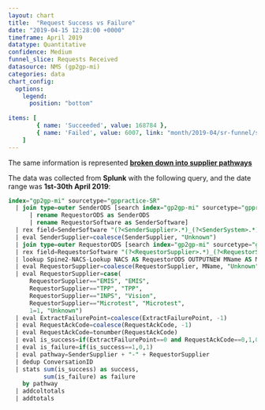 ```yaml
---
layout: chart
title:  "Request Success vs Failure"
date: "2019-04-15 12:28:00 +0000"
timeframe: April 2019
datatype: Quantitative
confidence: Medium
funnel_slice: Requests Received
datasource: NMS (gp2gp-mi)
categories: data
chart_config: 
  options:
    legend:
      position: "bottom"
      
items: [ 
        { name: 'Succeeded', value: 168784 },
        { name: 'Failed', value: 6007, link: "month/2019-04/sr-funnel/success-vs-failure/failure-points/failure-points" }
    ]
---
```

The same information is represented **[broken down into supplier pathways](/prm-funnel/month/2019-04/sr-funnel/success-vs-failure/pathways/pathways.html)**

The data was collected from **Splunk** with the following query, and the date range was **1st-30th April 2019**:
```sql
index="gp2gp-mi" sourcetype="gppractice-SR"
  | join type=outer SenderODS [search index="gp2gp-mi" sourcetype="gppractice-HR" 
      | rename RequestorODS as SenderODS 
      | rename RequestorSoftware as SenderSoftware]
  | rex field=SenderSoftware "(?<SenderSupplier>.*)_(?<SenderSystem>.*)_(?<SenderVersion>.*)"
  | eval SenderSupplier=coalesce(SenderSupplier, "Unknown")
  | join type=outer RequestorODS [search index="gp2gp-mi" sourcetype="gppractice-HR"] 
  | rex field=RequestorSoftware "(?<RequestorSupplier>.*)_(?<RequestorSystem>.*)_(?<RequestorVersion>.*)"
  | lookup Spine2-NACS-Lookup NACS AS RequestorODS OUTPUTNEW MName AS MName
  | eval RequestorSupplier=coalesce(RequestorSupplier, MName, "Unknown")
  | eval RequestorSupplier=case(
      RequestorSupplier=="EMIS", "EMIS", 
      RequestorSupplier=="TPP", "TPP", 
      RequestorSupplier=="INPS", "Vision", 
      RequestorSupplier=="Microtest", "Microtest", 
      1=1, "Unknown")
  | eval ExtractFailurePoint=coalesce(ExtractFailurePoint, -1)
  | eval RequestAckCode=coalesce(RequestAckCode, -1)
  | eval RequestAckCode=tonumber(RequestAckCode) 
  | eval is_success=if(ExtractFailurePoint==0 and RequestAckCode==0,1,0)
  | eval is_failure=if(is_success==1,0,1)
  | eval pathway=SenderSupplier + "-" + RequestorSupplier
  | dedup ConversationID
  | stats sum(is_success) as success,
          sum(is_failure) as failure
    by pathway
  | addcoltotals
  | addtotals
```
